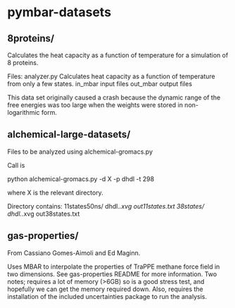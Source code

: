 pymbar-datasets
===============

8proteins/
---------------

Calculates the heat capacity as a function of temperature for a
simulation of 8 proteins.

Files:
analyzer.py     Calculates heat capacity as a function 
		of temperature from only a few states.
in_mbar		input files
out_mbar        output files

This data set originally caused a crash because the dynamic range of
the free energies was too large when the weights were stored in
non-logarithmic form.

alchemical-large-datasets/
---------------

Files to be analyzed using alchemical-gromacs.py

Call is 

python alchemical-gromacs.py -d X -p dhdl -t 298

where X is the relevant directory.

Directory contains:
11states50ns/
    dhdl.*.xvg
    out11states.txt
38states/
    dhdl.*.xvg
    out38states.txt

gas-properties/
---------------
From Cassiano Gomes-Aimoli and Ed Maginn.

Uses MBAR to interpolate the properties of TraPPE methane force field
in two dimensions. See gas-properties README for more information.
Two notes; requires a lot of memory (>6GB) so is a good stress test,
and hopefully we can get the memory required down. Also, requires the
installation of the included uncertainties package to run the
analysis.

